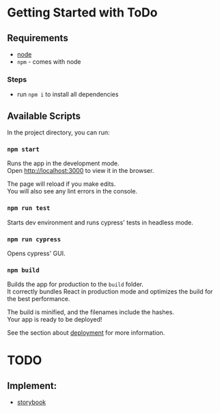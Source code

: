 # Getting Started with ToDo

## Requirements

- [node](https://nodejs.org/en/)
- `npm` - comes with node

### Steps
- run `npm i` to install all dependencies

## Available Scripts

In the project directory, you can run:

### `npm start`

Runs the app in the development mode.\
Open [http://localhost:3000](http://localhost:3000) to view it in the browser.

The page will reload if you make edits.\
You will also see any lint errors in the console.

### `npm run test`

Starts dev environment and runs cypress' tests in headless mode.

### `npm run cypress`

Opens cypress' GUI.

### `npm build`

Builds the app for production to the `build` folder.\
It correctly bundles React in production mode and optimizes the build for the best performance.

The build is minified, and the filenames include the hashes.\
Your app is ready to be deployed!

See the section about [deployment](https://facebook.github.io/create-react-app/docs/deployment) for more information.


# TODO
## Implement: 

- [storybook](https://storybook.js.org/)

